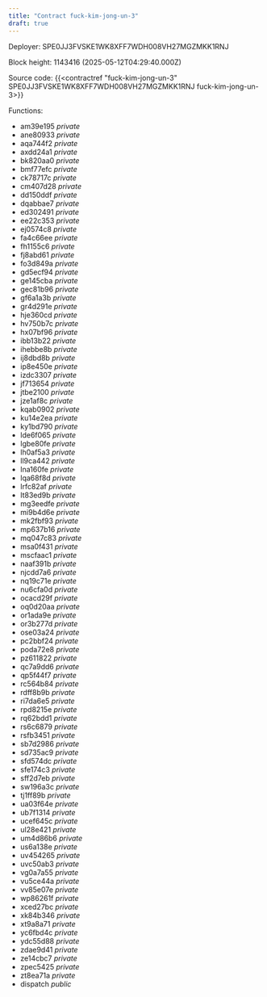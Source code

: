 ```yaml
---
title: "Contract fuck-kim-jong-un-3"
draft: true
---
```

Deployer: SPE0JJ3FVSKE1WK8XFF7WDH008VH27MGZMKK1RNJ


 



Block height: 1143416 (2025-05-12T04:29:40.000Z)

Source code: {{<contractref "fuck-kim-jong-un-3" SPE0JJ3FVSKE1WK8XFF7WDH008VH27MGZMKK1RNJ fuck-kim-jong-un-3>}}

Functions:

* am39e195 _private_
* ane80933 _private_
* aqa744f2 _private_
* axdd24a1 _private_
* bk820aa0 _private_
* bmf77efc _private_
* ck78717c _private_
* cm407d28 _private_
* dd150ddf _private_
* dqabbae7 _private_
* ed302491 _private_
* ee22c353 _private_
* ej0574c8 _private_
* fa4c66ee _private_
* fh1155c6 _private_
* fj8abd61 _private_
* fo3d849a _private_
* gd5ecf94 _private_
* ge145cba _private_
* gec81b96 _private_
* gf6a1a3b _private_
* gr4d291e _private_
* hje360cd _private_
* hv750b7c _private_
* hx07bf96 _private_
* ibb13b22 _private_
* ihebbe8b _private_
* ij8dbd8b _private_
* ip8e450e _private_
* izdc3307 _private_
* jf713654 _private_
* jtbe2100 _private_
* jze1af8c _private_
* kqab0902 _private_
* ku14e2ea _private_
* ky1bd790 _private_
* lde6f065 _private_
* lgbe80fe _private_
* lh0af5a3 _private_
* ll9ca442 _private_
* lna160fe _private_
* lqa68f8d _private_
* lrfc82af _private_
* lt83ed9b _private_
* mg3eedfe _private_
* mi9b4d6e _private_
* mk2fbf93 _private_
* mp637b16 _private_
* mq047c83 _private_
* msa0f431 _private_
* mscfaac1 _private_
* naaf391b _private_
* njcdd7a6 _private_
* nq19c71e _private_
* nu6cfa0d _private_
* ocacd29f _private_
* oq0d20aa _private_
* or1ada9e _private_
* or3b277d _private_
* ose03a24 _private_
* pc2bbf24 _private_
* poda72e8 _private_
* pz611822 _private_
* qc7a9dd6 _private_
* qp5f44f7 _private_
* rc564b84 _private_
* rdff8b9b _private_
* ri7da6e5 _private_
* rpd8215e _private_
* rq62bdd1 _private_
* rs6c6879 _private_
* rsfb3451 _private_
* sb7d2986 _private_
* sd735ac9 _private_
* sfd574dc _private_
* sfe174c3 _private_
* sff2d7eb _private_
* sw196a3c _private_
* tj1ff89b _private_
* ua03f64e _private_
* ub7f1314 _private_
* ucef645c _private_
* ul28e421 _private_
* um4d86b6 _private_
* us6a138e _private_
* uv454265 _private_
* uvc50ab3 _private_
* vg0a7a55 _private_
* vu5ce44a _private_
* vv85e07e _private_
* wp86261f _private_
* xced27bc _private_
* xk84b346 _private_
* xt9a8a71 _private_
* yc6fbd4c _private_
* ydc55d88 _private_
* zdae9d41 _private_
* ze14cbc7 _private_
* zpec5425 _private_
* zt8ea71a _private_
* dispatch _public_
